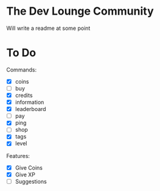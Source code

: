# The Dev Lounge Community

Will write a readme at some point

# To Do

Commands:

-   [x] coins
-   [ ] buy
-   [x] credits
-   [x] information
-   [x] leaderboard
-   [ ] pay
-   [x] ping
-   [ ] shop
-   [x] tags
-   [x] level

Features:

-   [x] Give Coins
-   [x] Give XP
-   [ ] Suggestions
